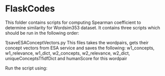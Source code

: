# FlaskCodes
This folder contains scripts for computing Spearman coefficient to determine similarity for Wordsim353 dataset.
It contains three scripts which should be run in the following order:

1)saveESAConceptVectors.py
This files takes the wordpairs, gets their concept vectors from ESA service and saves the following:
w1_concepts, w1_relevance, w1_dict, w2_concepts, w2_relevance, w2_dict, uniqueConceptsTfidfDict and humanScore for this wordpair

Run the script using:
    


